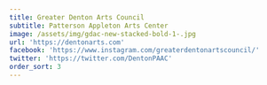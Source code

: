 ```yaml
---
title: Greater Denton Arts Council
subtitle: Patterson Appleton Arts Center
image: /assets/img/gdac-new-stacked-bold-1-.jpg
url: 'https://dentonarts.com'
facebook: 'https://www.instagram.com/greaterdentonartscouncil/'
twitter: 'https://twitter.com/DentonPAAC'
order_sort: 3
---
```


